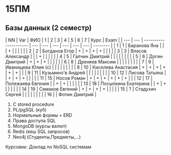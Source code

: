 # 15ПМ
## Базы данных (2 семестр)

| NN  | Var | ФИО                   | 1   | 2   | 3   | 4   | 5   | 6   | 7   |  Курс | Exam     |
| --- | --- | --------------------- | --- | --- | --- | --- | --- | --- | -------- |
| 1   | 1   | Баранова Яна          |     |     | +   |     |     |     |          |
| 2   | 2   | Богданов Егор         | +   | +   | +   | +   |     |     |          |
| 3   | 3   | Власов Александр      |     |     | +   |     |     |     |          |
| 4   | 5   | Галчин Дмитрий        |     |     |     |     |     |     |          |
| 5   | 6   | Догин Дмитрий         | +   | +   | +   |     |     |     |          |
| 6   | 8   | Дреняев Максим        |     |     |     |     |     |     |          |
| 7   | 9   | Иванищева Юлия (с)    |     |     |     |     |     |     |          |
| 8   | 10  | Киселева Анастасия    | +   | +   | +   | +   | +   | +   |          |
| 9   | 11  | Кузьмино'в Андрей     |     |     |     |     |     |     |          |
| 10  | 12  | Лисова Татьяна        |     | +   | +   | +   |     |     |          |
| 11  | 15  | Носов Роман           | +   | +   | +   | +   | +   | +   |          |
| 12  | 17  | Полежаева Евгения     |     | +   | +   |     |     |     |          |
| 13  | 18  | Посыпкина Екатерина   |     | +   | +   |     |     |     |          |
| 14  | 19  | Симаков Евгений       | +   | +   | +   | +   |     |     |          |
| 15  | ?   | Стадухин Сергей       |     |     |     |     |     |     |          |
| 16  |     | Фотин Дмитрий         |

1. C stored procedure
2. PL/pgSQL (куб)
3. Нормальные формы + ERD
4. Права доступа SQL
5. MongoDB (курсы валют)
6. Redis (кеш SQL запросов)
7. Neo4j (Студенты,Предметы,...)

Курсовик: Доклад по NoSQL системам
